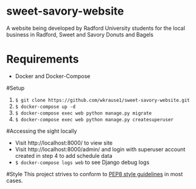 # sweet-savory-website
A website being developed by Radford University students for the local business in Radford, Sweet and Savory Donuts and Bagels

# Requirements
- Docker and Docker-Compose

#Setup
1. `$ git clone https://github.com/wkrause1/sweet-savory-website.git`
2. `$ docker-compose up -d`
3. `$ docker-compose exec web python manage.py migrate`
4. `$ docker-compose exec web python manage.py createsuperuser`

#Accessing the sight locally
- Visit http://localhost:8000/ to view site
- Visit http://localhost:8000/admin/ and login with superuser account
   created in step 4 to add schedule data
- `$ docker-compose logs web` to see Django debug logs

#Style
This project strives to conform to [PEP8 style guidelines](http://pep8.org) in most cases.